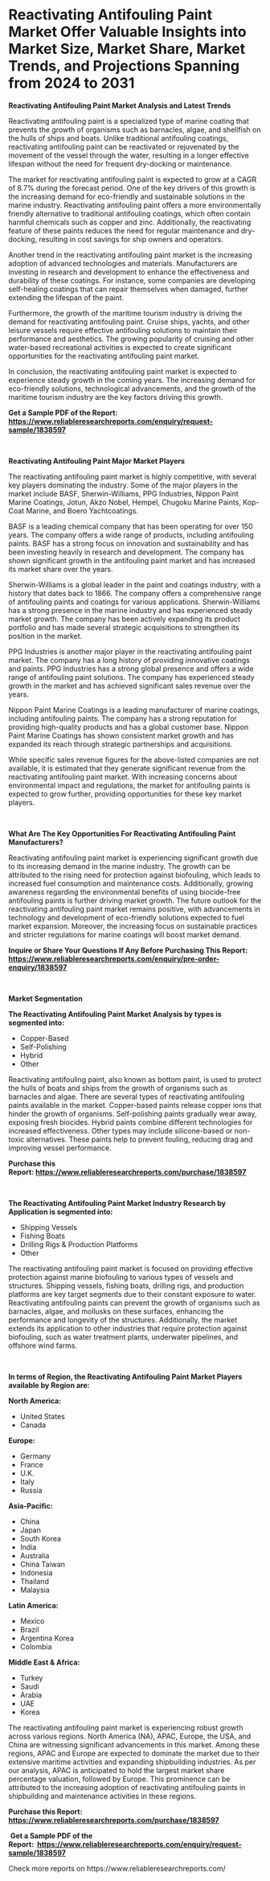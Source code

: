 <p><h1>Reactivating Antifouling Paint Market Offer Valuable Insights into Market Size, Market Share, Market Trends, and Projections Spanning from 2024 to 2031</h1></p><p><strong>Reactivating Antifouling Paint Market Analysis and Latest Trends</strong></p>
<p><p>Reactivating antifouling paint is a specialized type of marine coating that prevents the growth of organisms such as barnacles, algae, and shellfish on the hulls of ships and boats. Unlike traditional antifouling coatings, reactivating antifouling paint can be reactivated or rejuvenated by the movement of the vessel through the water, resulting in a longer effective lifespan without the need for frequent dry-docking or maintenance.</p><p>The market for reactivating antifouling paint is expected to grow at a CAGR of 8.7% during the forecast period. One of the key drivers of this growth is the increasing demand for eco-friendly and sustainable solutions in the marine industry. Reactivating antifouling paint offers a more environmentally friendly alternative to traditional antifouling coatings, which often contain harmful chemicals such as copper and zinc. Additionally, the reactivating feature of these paints reduces the need for regular maintenance and dry-docking, resulting in cost savings for ship owners and operators.</p><p>Another trend in the reactivating antifouling paint market is the increasing adoption of advanced technologies and materials. Manufacturers are investing in research and development to enhance the effectiveness and durability of these coatings. For instance, some companies are developing self-healing coatings that can repair themselves when damaged, further extending the lifespan of the paint.</p><p>Furthermore, the growth of the maritime tourism industry is driving the demand for reactivating antifouling paint. Cruise ships, yachts, and other leisure vessels require effective antifouling solutions to maintain their performance and aesthetics. The growing popularity of cruising and other water-based recreational activities is expected to create significant opportunities for the reactivating antifouling paint market.</p><p>In conclusion, the reactivating antifouling paint market is expected to experience steady growth in the coming years. The increasing demand for eco-friendly solutions, technological advancements, and the growth of the maritime tourism industry are the key factors driving this growth.</p></p>
<p><strong>Get a Sample PDF of the Report:&nbsp; <a href="https://www.reliableresearchreports.com/enquiry/request-sample/1838597">https://www.reliableresearchreports.com/enquiry/request-sample/1838597</a></strong></p>
<p>&nbsp;</p>
<p><strong>Reactivating Antifouling Paint Major Market Players</strong></p>
<p><p>The reactivating antifouling paint market is highly competitive, with several key players dominating the industry. Some of the major players in the market include BASF, Sherwin-Williams, PPG Industries, Nippon Paint Marine Coatings, Jotun, Akzo Nobel, Hempel, Chugoku Marine Paints, Kop-Coat Marine, and Boero Yachtcoatings.</p><p>BASF is a leading chemical company that has been operating for over 150 years. The company offers a wide range of products, including antifouling paints. BASF has a strong focus on innovation and sustainability and has been investing heavily in research and development. The company has shown significant growth in the antifouling paint market and has increased its market share over the years.</p><p>Sherwin-Williams is a global leader in the paint and coatings industry, with a history that dates back to 1866. The company offers a comprehensive range of antifouling paints and coatings for various applications. Sherwin-Williams has a strong presence in the marine industry and has experienced steady market growth. The company has been actively expanding its product portfolio and has made several strategic acquisitions to strengthen its position in the market.</p><p>PPG Industries is another major player in the reactivating antifouling paint market. The company has a long history of providing innovative coatings and paints. PPG Industries has a strong global presence and offers a wide range of antifouling paint solutions. The company has experienced steady growth in the market and has achieved significant sales revenue over the years.</p><p>Nippon Paint Marine Coatings is a leading manufacturer of marine coatings, including antifouling paints. The company has a strong reputation for providing high-quality products and has a global customer base. Nippon Paint Marine Coatings has shown consistent market growth and has expanded its reach through strategic partnerships and acquisitions.</p><p>While specific sales revenue figures for the above-listed companies are not available, it is estimated that they generate significant revenue from the reactivating antifouling paint market. With increasing concerns about environmental impact and regulations, the market for antifouling paints is expected to grow further, providing opportunities for these key market players.</p></p>
<p>&nbsp;</p>
<p><strong>What Are The Key Opportunities For Reactivating Antifouling Paint Manufacturers?</strong></p>
<p><p>Reactivating antifouling paint market is experiencing significant growth due to its increasing demand in the marine industry. The growth can be attributed to the rising need for protection against biofouling, which leads to increased fuel consumption and maintenance costs. Additionally, growing awareness regarding the environmental benefits of using biocide-free antifouling paints is further driving market growth. The future outlook for the reactivating antifouling paint market remains positive, with advancements in technology and development of eco-friendly solutions expected to fuel market expansion. Moreover, the increasing focus on sustainable practices and stricter regulations for marine coatings will boost market demand.</p></p>
<p><strong>Inquire or Share Your Questions If Any Before Purchasing This Report: <a href="https://www.reliableresearchreports.com/enquiry/pre-order-enquiry/1838597">https://www.reliableresearchreports.com/enquiry/pre-order-enquiry/1838597</a></strong></p>
<p>&nbsp;</p>
<p><strong>Market Segmentation</strong></p>
<p><strong>The Reactivating Antifouling Paint Market Analysis by types is segmented into:</strong></p>
<p><ul><li>Copper-Based</li><li>Self-Polishing</li><li>Hybrid</li><li>Other</li></ul></p>
<p><p>Reactivating antifouling paint, also known as bottom paint, is used to protect the hulls of boats and ships from the growth of organisms such as barnacles and algae. There are several types of reactivating antifouling paints available in the market. Copper-based paints release copper ions that hinder the growth of organisms. Self-polishing paints gradually wear away, exposing fresh biocides. Hybrid paints combine different technologies for increased effectiveness. Other types may include silicone-based or non-toxic alternatives. These paints help to prevent fouling, reducing drag and improving vessel performance.</p></p>
<p><strong>Purchase this Report:&nbsp;<a href="https://www.reliableresearchreports.com/purchase/1838597">https://www.reliableresearchreports.com/purchase/1838597</a></strong></p>
<p>&nbsp;</p>
<p><strong>The Reactivating Antifouling Paint Market Industry Research by Application is segmented into:</strong></p>
<p><ul><li>Shipping Vessels</li><li>Fishing Boats</li><li>Drilling Rigs & Production Platforms</li><li>Other</li></ul></p>
<p><p>The reactivating antifouling paint market is focused on providing effective protection against marine biofouling to various types of vessels and structures. Shipping vessels, fishing boats, drilling rigs, and production platforms are key target segments due to their constant exposure to water. Reactivating antifouling paints can prevent the growth of organisms such as barnacles, algae, and mollusks on these surfaces, enhancing the performance and longevity of the structures. Additionally, the market extends its application to other industries that require protection against biofouling, such as water treatment plants, underwater pipelines, and offshore wind farms.</p></p>
<p>&nbsp;</p>
<p><strong>In terms of Region, the Reactivating Antifouling Paint Market Players available by Region are:</strong></p>
<p>
    <p> <strong> North America: </strong>
        <ul>
            <li>United States</li>
            <li>Canada</li>
        </ul>
        </p> 
    <p> <strong> Europe: </strong>
        <ul>
            <li>Germany</li>
            <li>France</li>
            <li>U.K.</li>
            <li>Italy</li>
            <li>Russia</li>
        </ul>
        </p> 
    <p> <strong> Asia-Pacific: </strong>
        <ul>
            <li>China</li>
            <li>Japan</li>
            <li>South Korea</li>
            <li>India</li>
            <li>Australia</li>
            <li>China Taiwan</li>
            <li>Indonesia</li>
            <li>Thailand</li>
            <li>Malaysia</li>
        </ul>
        </p> 
    <p> <strong> Latin America: </strong>
        <ul>
            <li>Mexico</li>
            <li>Brazil</li>
            <li>Argentina Korea</li>
            <li>Colombia</li>
        </ul>
        </p> 
    <p> <strong> Middle East & Africa: </strong>
        <ul>
            <li>Turkey</li>
            <li>Saudi</li>
            <li>Arabia</li>
            <li>UAE</li>
            <li>Korea</li>
        </ul>
    </p>
    </p>
<p><p>The reactivating antifouling paint market is experiencing robust growth across various regions. North America (NA), APAC, Europe, the USA, and China are witnessing significant advancements in this market. Among these regions, APAC and Europe are expected to dominate the market due to their extensive maritime activities and expanding shipbuilding industries. As per our analysis, APAC is anticipated to hold the largest market share percentage valuation, followed by Europe. This prominence can be attributed to the increasing adoption of reactivating antifouling paints in shipbuilding and maintenance activities in these regions.</p></p>
<p><strong>Purchase this Report: <a href="https://www.reliableresearchreports.com/purchase/1838597">https://www.reliableresearchreports.com/purchase/1838597</a></strong></p>
<p>&nbsp;<strong>Get a Sample PDF of the Report:&nbsp;&nbsp;<a href="https://www.reliableresearchreports.com/enquiry/request-sample/1838597">https://www.reliableresearchreports.com/enquiry/request-sample/1838597</a></strong></p>
<p><strong></strong></p>
<p>Check more reports on https://www.reliableresearchreports.com/</p>